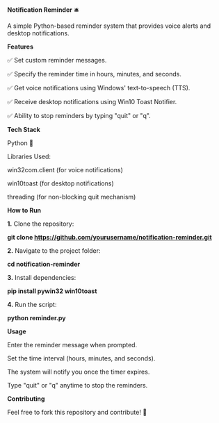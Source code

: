 ****Notification Reminder**** 🛎️

A simple Python-based reminder system that provides voice alerts and desktop notifications.
          
**Features**

✅ Set custom reminder messages.

✅ Specify the reminder time in hours, minutes, and seconds.

✅ Get voice notifications using Windows' text-to-speech (TTS).

✅ Receive desktop notifications using Win10 Toast Notifier.

✅ Ability to stop reminders by typing "quit" or "q".

**Tech Stack**

Python 🐍

Libraries Used:

win32com.client (for voice notifications)

win10toast (for desktop notifications)

threading (for non-blocking quit mechanism)

**How to Run**

**1.** Clone the repository:

**git clone https://github.com/yourusername/notification-reminder.git**

**2.** Navigate to the project folder:

**cd notification-reminder**

**3.** Install dependencies:

**pip install pywin32 win10toast**

**4.** Run the script:

**python reminder.py**

**Usage**

Enter the reminder message when prompted.

Set the time interval (hours, minutes, and seconds).

The system will notify you once the timer expires.

Type "quit" or "q" anytime to stop the reminders.

**Contributing**

Feel free to fork this repository and contribute! 🚀
